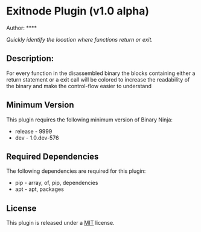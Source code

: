 # Exitnode Plugin (v1.0 alpha)
Author: ****

_Quickly identify the location where functions return or exit._

## Description:

For every function in the disassembled binary the blocks containing either a return statement or a exit call will be colored to increase the readability of the binary and make the control-flow easier to understand

## Minimum Version

This plugin requires the following minimum version of Binary Ninja:

 * release - 9999
 * dev - 1.0.dev-576


## Required Dependencies

The following dependencies are required for this plugin:

 * pip - array, of, pip, dependencies
 * apt - apt, packages


## License

This plugin is released under a [MIT](LICENSE) license.


